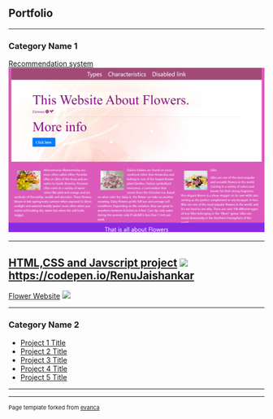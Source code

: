 ## Portfolio

---

### Category Name 1 

[Recommendation system](/sample_page.md)
<img src="images/flower.png"/>

---
[HTML,CSS and Javscript project](/pdf/sample_presentation.pdf)
<img src="images/dummy_thumbnail.jpg?raw=true"/>
https://codepen.io/RenuJaishankar
---
[Flower Website](http://example.com/)
<img src="images/dummy_thumbnail.jpg?raw=true"/>

---

### Category Name 2

- [Project 1 Title](http://example.com/)
- [Project 2 Title](http://example.com/)
- [Project 3 Title](http://example.com/)
- [Project 4 Title](http://example.com/)
- [Project 5 Title](http://example.com/)

---




---
<p style="font-size:11px">Page template forked from <a href="https://github.com/evanca/quick-portfolio">evanca</a></p>
<!-- Remove above link if you don't want to attibute -->
